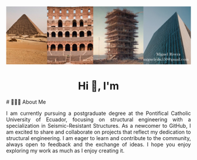 ![Miguel Banner](https://github.com/MiguelRivera94/MiguelRivera94/blob/main/Collage.jpg)
<h1 align="center">Hi 👋, I'm</h1>
# 👨🏻‍💻 About Me

<p align="justify">
  I am currently pursuing a postgraduate degree at the Pontifical Catholic University of Ecuador, focusing on structural engineering with a specialization in Seismic-Resistant Structures. As a newcomer to GitHub, I am excited to share and collaborate on projects that reflect my dedication to structural engineering. I am eager to learn and contribute to the community, always open to feedback and the exchange of ideas. I hope you enjoy exploring my work as much as I enjoy creating it.
</p>
